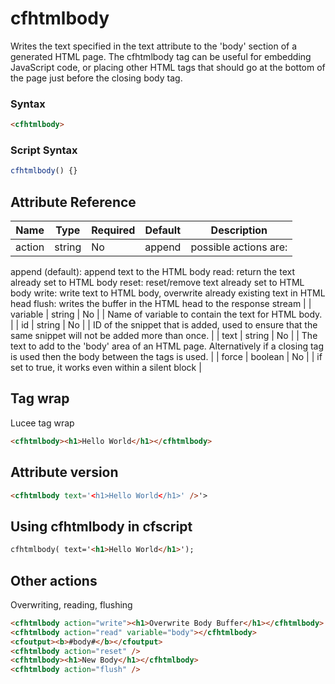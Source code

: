 # cfhtmlbody

Writes the text specified in the text attribute to the 'body' section of a generated HTML page. The cfhtmlbody tag can be useful for embedding JavaScript code, or placing other HTML tags that should go at the bottom of the page just before the closing body tag.

### Syntax

```html
<cfhtmlbody>
```

### Script Syntax

```javascript
cfhtmlbody() {}
```

## Attribute Reference

| Name | Type | Required | Default | Description |
| --- | --- | --- | --- | --- |
| action | string | No | append | possible actions are: 
 append (default): append text to the HTML body 
 read: return the text already set to HTML body 
 reset: reset/remove text already set to HTML body 
 write: write text to HTML body, overwrite already existing text in HTML head 
 flush: writes the buffer in the HTML head to the response stream |
| variable | string | No |  | Name of variable to contain the text for HTML body. |
| id | string | No |  | ID of the snippet that is added, used to ensure that the same snippet will not be added more than once. |
| text | string | No |  | The text to add to the 'body' area of an HTML page. Alternatively if a closing tag is used then the body between the tags is used. |
| force | boolean | No |  | if set to true, it works even within a silent block |

## Tag wrap

Lucee tag wrap

```html
<cfhtmlbody><h1>Hello World</h1></cfhtmlbody>
```

## Attribute version

```html
<cfhtmlbody text='<h1>Hello World</h1>' />'>
```

## Using cfhtmlbody in cfscript

```html
cfhtmlbody( text='<h1>Hello World</h1>');
```

## Other actions

Overwriting, reading, flushing

```html
<cfhtmlbody action="write"><h1>Overwrite Body Buffer</h1></cfhtmlbody>
<cfhtmlbody action="read" variable="body"></cfhtmlbody>
<cfoutput><b>#body#</b></cfoutput>
<cfhtmlbody action="reset" />
<cfhtmlbody><h1>New Body</h1></cfhtmlbody>
<cfhtmlbody action="flush" />
```

